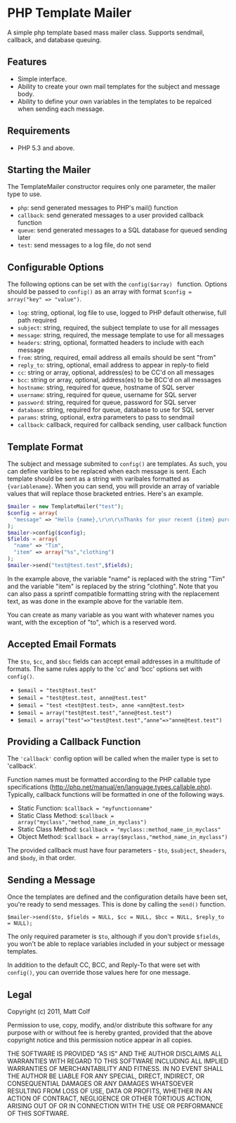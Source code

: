 PHP Template Mailer
===================

A simple php template based mass mailer class. Supports sendmail, callback, and database queuing.

Features
--------

- Simple interface.
- Ability to create your own mail templates for the subject and message body.
- Ability to define your own variables in the templates to be repalced when sending each message.

Requirements
------------

- PHP 5.3 and above.

Starting the Mailer
-------------------

The TemplateMailer constructor requires only one parameter, the mailer type to use.

- ```php```: send generated messages to PHP's mail() function
- ```callback```: send generated messages to a user provided callback function
- ```queue```: send generated messages to a SQL database for queued sending later
- ```test```: send messages to a log file, do not send

Configurable Options
--------------------

The following options can be set with the ```config($array) ``` function. Options should be passed to ```config()``` as an array with format ```$config = array("key" => "value")```.

- ```log```: string, optional, log file to use, logged to PHP default otherwise, full path required
- ```subject```: string, required, the subject template to use for all messages
- ```message```: string, required, the message template to use for all messages
- ```headers```: string, optional, formatted headers to include with each message
- ```from```: string, required, email address all emails should be sent "from"
- ```reply_to```: string, optional, email address to appear in reply-to field
- ```cc```: string or array, optional, address(es) to be CC'd on all messages
- ```bcc```: string or array, optional, address(es) to be BCC'd on all messages
- ```hostname```: string, required for queue, hostname of SQL server
- ```username```: string, required for queue, username for SQL server
- ```password```: string, required for queue, password for SQL server
- ```database```: string, required for queue, database to use for SQL server
- ```params```: string, optional, extra parameters to pass to sendmail
- ```callback```: callback, required for callback sending, user callback function

Template Format
---------------

The subject and message submited to ```config()``` are templates. As such, you can define varibles to be replaced when each message is sent. Each template should be sent as a string with varibales formatted as ```{variablename}```. When you can send, you will provide an array of variable values that will replace those bracketed entries. Here's an example.

```php
$mailer = new TemplateMailer("test");
$config = array(
  "message" => "Hello {name},\r\n\r\nThanks for your recent {item} purchase.";
);
$mailer->config($config);
$fields = array(
  "name" => "Tim",
  "item" => array("%s","clothing")
);
$mailer->send("test@test.test",$fields);
```
In the example above, the variable "name" is replaced with the string "Tim" and the variable "item" is replaced by the string "clothing". Note that you can also pass a sprintf compatible formatting string with the replacement text, as was done in the example above for the variable item.

You can create as many variable as you want with whatever names you want, with the exception of "to", which is a reserved word.

Accepted Email Formats
----------------------

The ```$to```, ```$cc```, and ```$bcc``` fields can accept email addresses in a multitude of formats. The same rules apply to the 'cc' and 'bcc' options set with ```config()```.

- ```$email = "test@test.test"```
- ```$email = "test@test.test, anne@test.test"```
- ```$email = "test <test@test.test>, anne <ann@test.test>```
- ```$email = array("test@test.test","anne@test.test")```
- ```$email = array("test"=>"test@test.test","anne"=>"anne@test.test")```

Providing a Callback Function
-----------------------------

The ```'callback'``` config option will be called when the mailer type is set to 'callback'.

Function names must be formatted according to the PHP callable type specifications (http://php.net/manual/en/language.types.callable.php). Typically, callback functions will be formatted in one of the following ways.

- Static Function: ```$callback = "myfunctionname"```
- Static Class Method: ```$callback = array("myclass","method_name_in_myclass")```
- Static Class Method: ```$callback = "myclass::method_name_in_myclass"```
- Object Method: ```$callback = array($myclass,"method_name_in_myclass")```

The provided callback must have four parameters - ```$to```, ```$subject```, ```$headers```, and ```$body```, in that order.

Sending a Message
-----------------

Once the templates are defined and the configuration details have been set, you're ready to send messages. This is done by calling the ```send()``` function.

```
$mailer->send($to, $fields = NULL, $cc = NULL, $bcc = NULL, $reply_to = NULL);
```

The only required parameter is ```$to```, although if you don't provide ```$fields```, you won't be able to replace variables included in your subject or message templates.

In addition to the default CC, BCC, and Reply-To that were set with ```config()```, you can override those values here for one message.

Legal
-----

Copyright (c) 2011, Matt Colf

Permission to use, copy, modify, and/or distribute this software for any
purpose with or without fee is hereby granted, provided that the above
copyright notice and this permission notice appear in all copies.

THE SOFTWARE IS PROVIDED "AS IS" AND THE AUTHOR DISCLAIMS ALL WARRANTIES
WITH REGARD TO THIS SOFTWARE INCLUDING ALL IMPLIED WARRANTIES OF
MERCHANTABILITY AND FITNESS. IN NO EVENT SHALL THE AUTHOR BE LIABLE FOR
ANY SPECIAL, DIRECT, INDIRECT, OR CONSEQUENTIAL DAMAGES OR ANY DAMAGES
WHATSOEVER RESULTING FROM LOSS OF USE, DATA OR PROFITS, WHETHER IN AN
ACTION OF CONTRACT, NEGLIGENCE OR OTHER TORTIOUS ACTION, ARISING OUT OF
OR IN CONNECTION WITH THE USE OR PERFORMANCE OF THIS SOFTWARE.